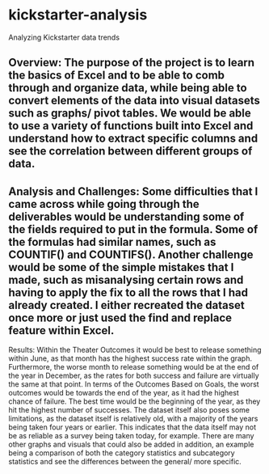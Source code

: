 # kickstarter-analysis
Analyzing Kickstarter data trends

Overview:
The purpose of the project is to learn the basics of Excel and to be able to comb through and organize data, while being able to convert elements of the data into visual datasets such as graphs/ pivot tables. We would be able to use a variety of functions built into Excel and understand how to extract specific columns and see the correlation between different groups of data.
---
Analysis and Challenges:
	Some difficulties that I came across while going through the deliverables would be understanding some of the fields required to put in the formula. Some of the formulas had similar names, such as COUNTIF() and COUNTIFS(). Another challenge would be some of the simple mistakes that I made, such as misanalysing certain rows and having to apply the fix to all the rows that I had already created. I either recreated the dataset once more or just used the find and replace feature within Excel.
---
Results:
Within the Theater Outcomes it would be best to release something within June, as that month has the highest success rate within the graph. Furthermore, the worse month to release something would be at the end of the year in December, as the rates for both success and failure are virtually the same at that point. In terms of the Outcomes Based on Goals, the worst outcomes would be towards the end of the year, as it had the highest chance of failure. The best time would be the beginning of the year, as they hit the highest number of successes. The dataset itself also poses some limitations, as the dataset itself is relatively old, with a majority of the years being taken four years or earlier. This indicates that the data itself may not be as reliable as a survey being taken today, for example. There are many other graphs and visuals that could also be added in addition, an example being a comparison of both the category statistics and subcategory statistics and see the differences between the general/ more specific.
